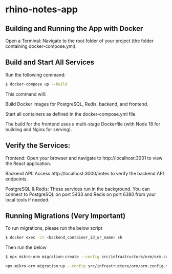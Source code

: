 # rhino-notes-app

## Building and Running the App with Docker

Open a Terminal:
Navigate to the root folder of your project (the folder containing docker-compose.yml).

## Build and Start All Services

Run the following command:

```bash
$ docker-compose up --build
```

This command will:

Build Docker images for PostgreSQL, Redis, backend, and frontend.

Start all containers as defined in the docker-compose.yml file.

The build for the frontend uses a multi-stage Dockerfile (with Node 18 for building and Nginx for serving).

## Verify the Services:

Frontend: Open your browser and navigate to http://localhost:3001 to view the React application.

Backend API: Access http://localhost:3000/notes to verify the backend API endpoints.

PostgreSQL & Redis: These services run in the background. You can connect to PostgreSQL on port 5433 and Redis on port 6380 from your local tools if needed.

## Running Migrations (Very Important)

To run migrations, please run the below script

```bash
$ docker exec -it <backend_container_id_or_name> sh
```

Then run the below

```bash
$ npx mikro-orm migration:create --config src/infrastructure/orm/orm.config.ts
```

```bash
npx mikro-orm migration:up --config src/infrastructure/orm/orm.config.ts
```
